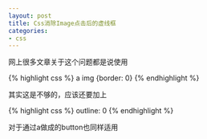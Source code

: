 ```yaml
---
layout: post
title: Css消除Image点击后的虚线框
categories:
- css
---
```

网上很多文章关于这个问题都是说使用

{% highlight css %}
a img {border: 0}
{% endhighlight %}

其实这是不够的，应该还要加上

{% highlight css %}
outline: 0
{% endhighlight %}

对于通过a做成的button也同样适用

